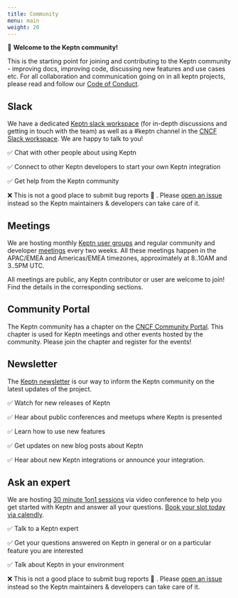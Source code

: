 ```yaml
---
title: Community
menu: main
weight: 20
---
```


👋 **Welcome to the Keptn community!**

This is the starting point for joining and contributing to the Keptn community - improving docs, improving code, discussing new features and use cases etc. For all collaboration and communication going on in all keptn projects, please read and follow our [Code of Conduct](https://github.com/keptn/community/blob/master/CODE_OF_CONDUCT.md).

## Slack

We have a dedicated [Keptn slack workspace](https://slack.keptn.sh) (for in-depth discussions and getting in touch with the team) as well as a #keptn channel in the [CNCF Slack workspace](http://slack.cncf.io/). We are happy to talk to you!

✅ Chat with other people about using Keptn

✅ Connect to other Keptn developers to start your own Keptn integration

✅ Get help from the Keptn community

❌ This is not a good place to submit bug reports 🐞 . Please [open an issue](https://github.com/keptn/keptn/issues) instead so the Keptn maintainers & developers can take care of it.

## Meetings

We are hosting monthly [Keptn user groups](./meetings/) and regular community and developer [meetings](./meetings/) every two weeks.
All these meetings happen in the APAC/EMEA and Americas/EMEA timezones,
approximately at 8..10AM and 3..5PM UTC.

All meetings are public, any Keptn contributor or user are welcome to join!
Find the details in the corresponding sections.

## Community Portal

The Keptn community has a chapter on the [CNCF Community Portal](https://community.cncf.io/keptn-community/).
This chapter is used for Keptn meetings and other events hosted by the community.
Please join the chapter and register for the events!

## Newsletter

The [Keptn newsletter](/community/newsletter) is our way to inform the Keptn community on the latest updates of the project.

✅ Watch for new releases of Keptn

✅ Hear about public conferences and meetups where Keptn is presented

✅ Learn how to use new features

✅ Get updates on new blog posts about Keptn

✅ Hear about new Keptn integrations or announce your integration.

## Ask an expert

We are hosting [30 minute 1on1 sessions](https://calendly.com/jetzlstorfer/keptn) via video conference to help you get started with Keptn and answer all your questions. [Book your slot today via calendly](https://calendly.com/jetzlstorfer/keptn).

✅ Talk to a Keptn expert

✅ Get your questions answered on Keptn in general or on a particular feature you are interested

✅ Talk about Keptn in your environment

❌ This is not a good place to submit bug reports 🐞 . Please [open an issue](https://github.com/keptn/keptn/issues) instead so the Keptn maintainers & developers can take care of it.
